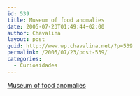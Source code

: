```yaml
---
id: 539
title: Museum of food anomalies
date: 2005-07-23T01:49:44+02:00
author: Chavalina
layout: post
guid: http://www.wp.chavalina.net/?p=539
permalink: /2005/07/23/post-539/
categories:
  - Curiosidades
---
```

<a href="http://www.popgadget.net/2005/07/museum-of-food-anomalies.html" target="_blank">Museum of food anomalies</a>